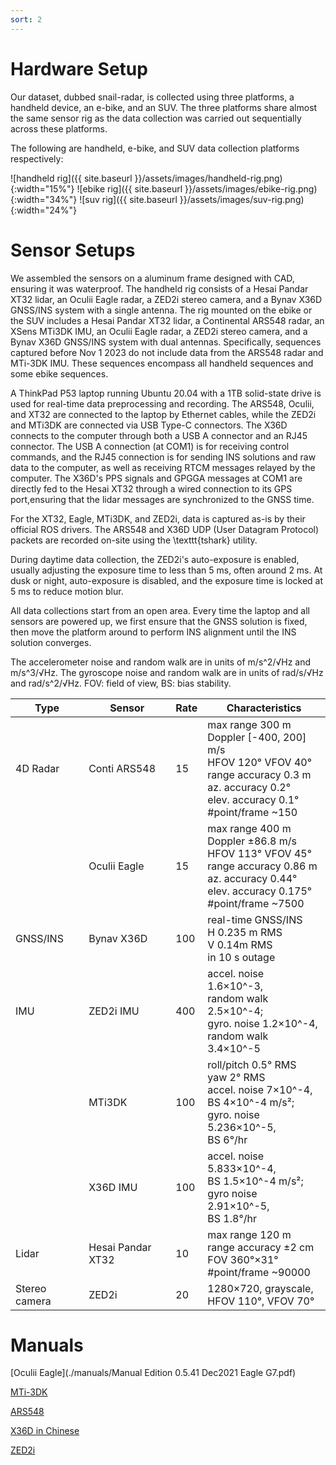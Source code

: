 ```yaml
---
sort: 2
---
```


# Hardware Setup

Our dataset, dubbed snail-radar, is collected using three platforms, a handheld device, an e-bike, and an SUV. The three platforms share almost the same sensor rig as the data collection was carried out sequentially across these platforms.

The following are handheld, e-bike, and SUV data collection platforms respectively:

![handheld rig]({{ site.baseurl }}/assets/images/handheld-rig.png){:width="15%"}
![ebike rig]({{ site.baseurl }}/assets/images/ebike-rig.png){:width="34%"}
![suv rig]({{ site.baseurl }}/assets/images/suv-rig.png){:width="24%"}

# Sensor Setups
We assembled the sensors on a aluminum frame designed with CAD, ensuring it was waterproof.
The handheld rig consists of a Hesai Pandar XT32 lidar, an Oculii Eagle radar, a ZED2i stereo camera, and a Bynav X36D GNSS/INS system with a single antenna.
The rig mounted on the ebike or the SUV includes a Hesai Pandar XT32 lidar, a Continental ARS548 radar, an XSens MTi3DK IMU, an Oculii Eagle radar, a ZED2i stereo camera, and a Bynav X36D GNSS/INS system with dual antennas.
Specifically, sequences captured before Nov 1 2023 do not include data from the ARS548 radar and MTi-3DK IMU.
These sequences encompass all handheld sequences and some ebike sequences.

A ThinkPad P53 laptop running Ubuntu 20.04 with a 1TB solid-state drive is used for real-time data preprocessing and recording. 
The ARS548, Oculii, and XT32 are connected to the laptop by Ethernet cables, while the ZED2i and MTi3DK are connected via USB Type-C connectors.
The X36D connects to the computer through both a USB A connector and an RJ45 connector. 
The USB A connection (at COM1) is for receiving control commands, 
and the RJ45 connection is for sending INS solutions and raw data to the computer, as well as receiving RTCM messages relayed by the computer.
The X36D's PPS signals and GPGGA messages at COM1 are directly fed to the Hesai XT32 through a wired connection to its GPS port,ensuring that the lidar messages are synchronized to the GNSS time.

For the XT32, Eagle, MTi3DK, and ZED2i, data is captured as-is by their official ROS drivers.
The ARS548 and X36D UDP (User Datagram Protocol) packets are recorded on-site using the \texttt{tshark} utility.

During daytime data collection, the ZED2i's auto-exposure is enabled, usually adjusting the exposure time to less than 5 ms, often around 2 ms.
At dusk or night, auto-exposure is disabled, and the exposure time is locked at 5 ms to reduce motion blur.

All data collections start from an open area.
Every time the laptop and all sensors are powered up, we first ensure that the GNSS solution is fixed, then move the platform around to perform INS alignment until the INS solution converges.

The accelerometer noise and random walk are in units of m/s^2/√Hz and m/s^3/√Hz. The gyroscope noise and random walk are in units of rad/s/√Hz and rad/s^2/√Hz. FOV: field of view, BS: bias stability.

| **Type**           | **Sensor**         | **Rate** | **Characteristics**                                                                 |
|--------------------|--------------------|----------|--------------------------------------------------------------------------------------|
| 4D Radar           | Conti ARS548       | 15       | max range 300 m <br> Doppler [-400, 200] m/s <br> HFOV 120° VFOV 40° <br> range accuracy 0.3 m <br> az. accuracy 0.2° <br> elev. accuracy 0.1° <br> \#point/frame ~150 |
|                    | Oculii Eagle       | 15       | max range 400 m <br> Doppler ±86.8 m/s <br> HFOV 113° VFOV 45° <br> range accuracy 0.86 m <br> az. accuracy 0.44° <br> elev. accuracy 0.175° <br> \#point/frame ~7500 |
| GNSS/INS           | Bynav X36D         | 100      | real-time GNSS/INS <br> H 0.235 m RMS <br> V 0.14m RMS <br> in 10 s outage                                    |
| IMU                | ZED2i IMU          | 400      | accel. noise 1.6×10^-3, <br> random walk 2.5×10^-4; <br> gyro. noise 1.2×10^-4, <br> random walk 3.4×10^-5    |
|                    | MTi3DK             | 100      | roll/pitch 0.5° RMS <br> yaw 2° RMS <br> accel. noise 7×10^-4, <br> BS 4×10^-4 m/s²; <br> gyro. noise 5.236×10^-5, <br> BS 6°/hr |
|                    | X36D IMU           | 100      | accel. noise 5.833×10^-4, <br> BS 1.5×10^-4 m/s²; <br> gyro noise 2.91×10^-5, <br> BS 1.8°/hr             |
| Lidar              | Hesai Pandar XT32  | 10       | max range 120 m <br> range accuracy ±2 cm <br> FOV 360°×31° <br> \#point/frame ~90000                      |
| Stereo camera      | ZED2i              | 20       | 1280×720, grayscale, <br> HFOV 110°, VFOV 70°                                                        |

# Manuals

[Oculii Eagle](./manuals/Manual Edition 0.5.41 Dec2021 Eagle G7.pdf)

[MTi-3DK](./manuals/MTi-3.pdf)

[ARS548](./manuals/Short_Description_2021_09_16-00_ARS548RDI_en_V1.0.pdf)

[X36D in Chinese](./manuals/UG035_X36D_%E7%94%A8%E6%88%B7%E6%89%8B%E5%86%8C_%E5%8C%97%E4%BA%91%E7%A7%91%E6%8A%80_20230418.pdf)

[ZED2i](https://www.stereolabs.com/en-hk/store/products/zed-2i)

<!---
THIS IS TOO LONG, NEED UPDATE! HERE IS SOME IDEAS:

- https://primer.style/css/components/box
- https://primer.style/css/components/toasts

```note
## This is a note

Markdown is supported, Text can be **bold**, _italic_, or ~~strikethrough~~. [Links](https://github.com) should be blue with no underlines

`inline code`

[`inline code inside link`](./)
```

```note
This is note2
```

```note
This is note3
```

```tip
It’s bigger than a bread box.
```

```tip
It’s tip 2
```

```warning
Strong prose may provoke extreme mental exertion. Reader discretion is strongly advised.
```

```danger
Mad scientist at work!
```
--->
